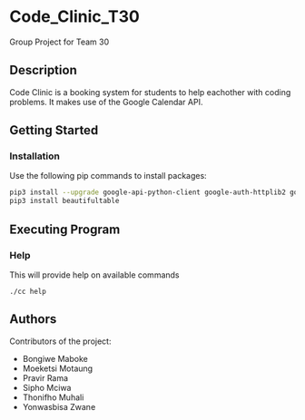 # Code_Clinic_T30

Group Project for Team 30

## Description

Code Clinic is a booking system for students to help eachother with coding problems. It makes use of the Google Calendar API. 

## Getting Started

### Installation

Use the following pip commands to install packages:

```bash
pip3 install --upgrade google-api-python-client google-auth-httplib2 google-auth-oauthlib
pip3 install beautifultable
```

## Executing Program

### Help

This will provide help on available commands
```
./cc help
```

## Authors

Contributors of the project:

* Bongiwe Maboke
* Moeketsi Motaung
* Pravir Rama
* Sipho Mciwa
* Thonifho Muhali
* Yonwasbisa Zwane